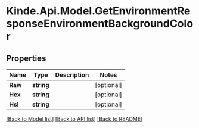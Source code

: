# Kinde.Api.Model.GetEnvironmentResponseEnvironmentBackgroundColor

## Properties

Name | Type | Description | Notes
------------ | ------------- | ------------- | -------------
**Raw** | **string** |  | [optional] 
**Hex** | **string** |  | [optional] 
**Hsl** | **string** |  | [optional] 

[[Back to Model list]](../README.md#documentation-for-models) [[Back to API list]](../README.md#documentation-for-api-endpoints) [[Back to README]](../README.md)

